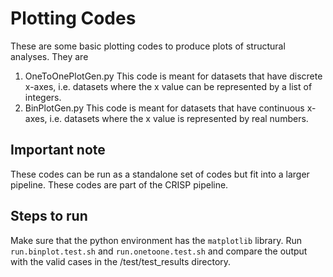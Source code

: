 
# Plotting Codes
These are some basic plotting codes to produce plots of structural analyses. They are
1. OneToOnePlotGen.py
    This code is meant for datasets that have discrete x-axes, i.e. datasets where the x value can be represented by a list of integers.
2. BinPlotGen.py
   This code is meant for datasets that have continuous x-axes, i.e. datasets where the x value is represented by real numbers.

## Important note
These codes can be run as a standalone set of codes but fit into a larger pipeline. These codes are part of the CRISP pipeline. 

## Steps to run
Make sure that the python environment has the `matplotlib` library.
Run `run.binplot.test.sh` and `run.onetoone.test.sh` and compare the output with the valid cases in the /test/test_results directory.


